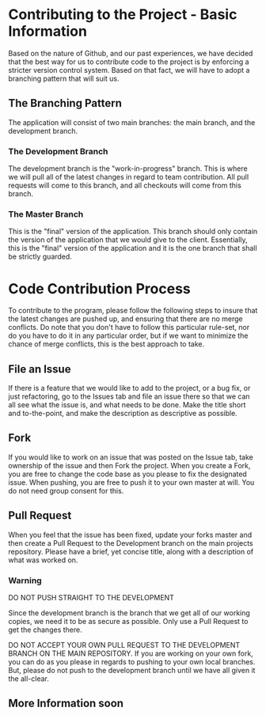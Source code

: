 # Contributing to the Project - Basic Information
Based on the nature of Github, and our past experiences, we have decided that the best way for us to contribute code to the project
is by enforcing a stricter version control system.  Based on that fact, we will have to adopt a branching pattern that will
suit us.

## The Branching Pattern
The application will consist of two main branches: the main branch, and the development branch.

### The Development Branch
The development branch is the "work-in-progress" branch.  This is where we will pull all of the latest changes in regard
to team contribution.  All pull requests will come to this branch, and all checkouts will come from this branch.

### The Master Branch
This is the "final" version of the application.  This branch should only contain the version of the application that we
would give to the client.  Essentially, this is the "final" version of the application and it is the one branch that shall be strictly
guarded.

# Code Contribution Process
To contribute to the program, please follow the following steps to insure that the latest changes are pushed up, and ensuring
that there are no merge conflicts.  Do note that you don't have to follow this particular rule-set, nor do you have to do it
in any particular order, but if we want to minimize the chance of merge conflicts, this is the best approach to take.

## File an Issue
If there is a feature that we would like to add to the project, or a bug fix, or just refactoring, go to the Issues tab and
file an issue there so that we can all see what the issue is, and what needs to be done.  Make the title short and to-the-point,
and make the description as descriptive as possible.

## Fork
If you would like to work on an issue that was posted on the Issue tab, take ownership of the issue and then Fork the project.  When you
create a Fork, you are free to change the code base as you please to fix the designated issue.  When pushing, you are free to push it
to your own master at will.  You do not need group consent for this.

## Pull Request
When you feel that the issue has been fixed, update your forks master and then create a Pull Request to the Development branch on
the main projects repository.  Please have a brief, yet concise title, along with a description of what was worked on.

### Warning
DO NOT PUSH STRAIGHT TO THE DEVELOPMENT 

Since the development branch is the branch that we get all of our working copies, we need it to be as secure as possible.  Only use a
Pull Request to get the changes there.

DO NOT ACCEPT YOUR OWN PULL REQUEST TO THE DEVELOPMENT BRANCH ON THE MAIN REPOSITORY.  If you are working on your own fork, you can do
as you please in regards to pushing to your own local branches.  But, please do not push to the development branch until we have all
given it the all-clear.

## More Information soon
